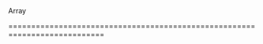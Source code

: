 <!--merge--><!--/merge-->
<!--type-->Array<String, dxTabsItem, Object><!--/type-->
===========================================================================
